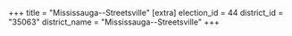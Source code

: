 +++
title = "Mississauga--Streetsville"
[extra]
election_id = 44
district_id = "35063"
district_name = "Mississauga--Streetsville"
+++
